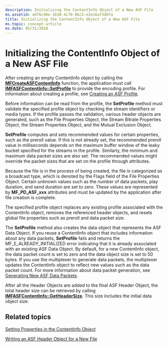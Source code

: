 ```yaml
---
description: Initializing the ContentInfo Object of a New ASF File
ms.assetid: a4f6c90e-1b38-4c70-8bc5-e2e16af3d87a
title: Initializing the ContentInfo Object of a New ASF File
ms.topic: concept-article
ms.date: 05/31/2018
---
```


# Initializing the ContentInfo Object of a New ASF File

After creating an empty ContentInfo object by calling the [**MFCreateASFContentInfo**](/windows/desktop/api/wmcontainer/nf-wmcontainer-mfcreateasfcontentinfo) function, the application must call [**IMFASFContentInfo::SetProfile**](/windows/desktop/api/wmcontainer/nf-wmcontainer-imfasfcontentinfo-setprofile) to provide the encoding profile. For information about creating a profile, see [Creating an ASF Profile](creating-an-asf-profile.md).

Before information can be read from the profile, the **SetProfile** method must validate the specified profile object by checking the stream identifiers or media types. If the profile passes the validation, various header objects are generated, such as the File Properties Object, the Stream Bitrate Properties Object, the Stream Properties Object, and the Mutual Exclusion Object.

**SetProfile** computes and sets recommended values for certain properties, such as the preroll value. If this is not already set, the recommended preroll value in milliseconds depends on the maximum buffer window of the leaky bucket specified for the streams in the profile. Similarly, the minimum and maximum data packet sizes are also set. The recommended values might override the packet sizes that are set on the profile through attributes.

Because the file is in the process of being created, the file is categorized as a broadcast type, which is denoted by the Flags field of the File Properties Object. Certain unknown values such as the number of data packets, play duration, and send duration are set to zero. These values are represented by **MF\_PD\_ASF\_xxx** attributes and must be updated by the application after file creation is complete.

The specified profile object replaces any existing profile associated with the ContentInfo object, removes the referenced header objects, and resets global file properties such as preroll and data packet size.

The **SetProfile** method also creates the data object that represents the ASF Data Object. If you reuse a ContentInfo object that includes information about any data packets, **SetProfile** fails and returns the MF\_E\_ALREADY\_INITIALIZED error indicating that it is already associated with an existing ASF Data Object. By default, for a new ContentInfo object, the data packet count is set to zero and the data object size is set to 50 bytes. If you use the multiplexer to generate data packets, the multiplexer updates the ContentInfo object to reflect new values such as the data packet count. For more information about data packet generation, see [Generating New ASF Data Packets](generating-new-asf-data-packets.md).

After all the Header Objects are added to the final ASF Header Object, the total header size can be retrieved by calling [**IMFASFContentInfo::GetHeaderSize**](/windows/desktop/api/wmcontainer/nf-wmcontainer-imfasfcontentinfo-getheadersize). This size includes the initial data object size.

## Related topics

<dl> <dt>

[Setting Properties in the ContentInfo Object](setting-properties-in-the-contentinfo-object.md)
</dt> <dt>

[Writing an ASF Header Object for a New File](writing-an-asf-header-object-for-a-new-file.md)
</dt> </dl>

 

 



